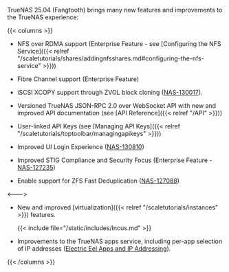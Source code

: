 &NewLine;

TrueNAS 25.04 (Fangtooth) brings many new features and improvements to the TrueNAS experience:

{{< columns >}}
* NFS over RDMA support (Enterprise Feature - see [Configuring the NFS Service]({{< relref "/scaletutorials/shares/addingnfsshares.md#configuring-the-nfs-service" >}}))
  
* Fibre Channel support (Enterprise Feature)

* iSCSI XCOPY support through ZVOL block cloning ([NAS-130017](https://ixsystems.atlassian.net/browse/NAS-130017)).

* Versioned TrueNAS JSON-RPC 2.0 over WebSocket API with new and improved API documentation (see [API Reference]({{< relref "/API" >}}))

* User-linked API Keys (see [Managing API Keys]({{< relref "/scaletutorials/toptoolbar/managingapikeys" >}}))

* Improved UI Login Experience ([NAS-130810](https://ixsystems.atlassian.net/browse/NAS-130810))

* Improved STIG Compliance and Security Focus (Enterprise Feature - [NAS-127235](https://ixsystems.atlassian.net/browse/NAS-127235))

* Enable support for ZFS Fast Deduplication ([NAS-127088](https://ixsystems.atlassian.net/browse/NAS-127088))

<--->

* New and improved [virtualization]({{< relref "/scaletutorials/instances" >}}) features.
  
  {{< include file="/static/includes/Incus.md" >}}

* Improvements to the TrueNAS apps service, including per-app selection of IP addresses ([Electric Eel Apps and IP Addressing](https://forums.truenas.com/t/electric-eel-apps-and-ip-addressing/27445)).

{{< /columns >}}
